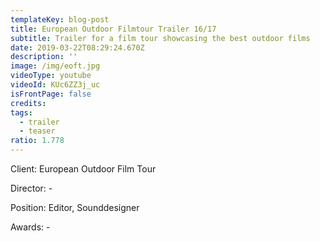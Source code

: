 ```yaml
---
templateKey: blog-post
title: European Outdoor Filmtour Trailer 16/17
subtitle: Trailer for a film tour showcasing the best outdoor films
date: 2019-03-22T08:29:24.670Z
description: ''
image: /img/eoft.jpg
videoType: youtube
videoId: KUc6ZZ3j_uc
isFrontPage: false
credits:
tags:
  - trailer
  - teaser
ratio: 1.778
---
```

Client: European Outdoor Film Tour

Director: -

Position: Editor, Sounddesigner

Awards: -
